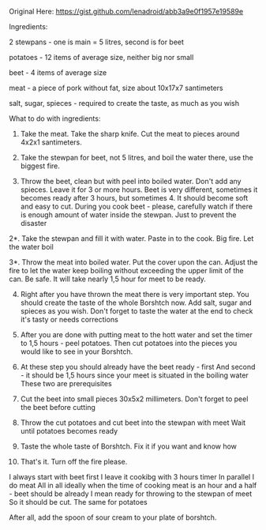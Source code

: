 Original Here: https://gist.github.com/lenadroid/abb3a9e0f1957e19589e

Ingredients: 

2 stewpans - one is main = 5 litres, second is for beet

potatoes - 12 items of average size, neither big nor small

beet - 4 items of average size

meat - a piece of pork without fat, size about 10x17x7 santimeters

salt, sugar, spieces - required to create the taste, as much as you wish


What to do with ingredients:

1. Take the meat. Take the sharp knife. Cut the meat to pieces around 4x2x1 santimeters.

2. Take the stewpan for beet, not 5 litres, and boil the water there, use the biggest fire.

3. Throw the beet, clean but with peel into boiled water.
Don't add any spieces. 
Leave it for 3 or more hours. 
Beet is very different, sometimes it becomes ready after 3 hours, but sometimes 4.
It should become soft and easy to cut.
During you cook beet - please, carefully watch if there is enough amount of water inside the stewpan.
Just to prevent the disaster

2*. Take the stewpan and fill it with water. Paste in to the cook. Big fire. Let the water boil

3*. Throw the meat into boiled water. Put the cover upon the can. 
Adjust the fire to let the water keep boiling without exceeding the upper limit of the can. 
Be safe. 
It will take nearly 1,5 hour for meet to be ready.

4. Right after you have thrown the meat there is very important step. 
You should create the taste of the whole Borshtch now. 
Add salt, sugar and spieces as you wish. 
Don't forget to taste the water at the end to check it's tasty or needs corrections

5. After you are done with putting meat to the hott water and set the timer to 1,5 hours - peel potatoes.
Then cut potatoes into the pieces you would like to see in your Borshtch.

6. At these step you should already have the beet ready - first
And second - it should be 1,5 hours since your meet is situated in the boiling water
These two are prerequisites

7. Cut the beet into small pieces 30x5x2 millimeters.
Don't forget to peel the beet before cutting

8. Throw the cut potatoes and cut beet into the stewpan with meet
Wait until potatoes becomes ready

9. Taste the whole taste of Borshtch. Fix it if you want and know how

10. That's it. Turn off the fire please. 


I always start with beet first
I leave it cookibg with 3 hours timer
In parallel I do meat
All in all ideally when the time of cooking meat is an hour and a half - beet should be already
I mean ready for throwing to the stewpan of meet
So it should be cut.
The same for potatoes

After all, add the spoon of sour cream to your plate of borshtch.

